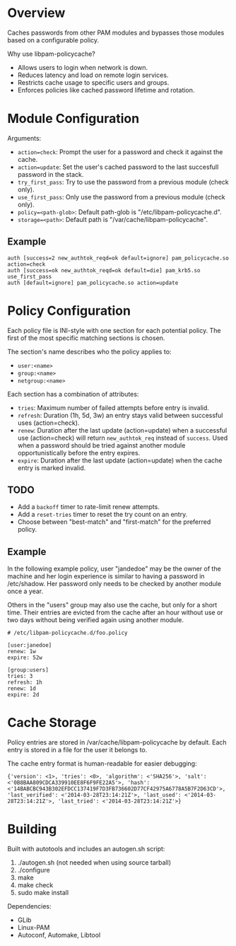 # Overview

Caches passwords from other PAM modules and bypasses those modules based on a
configurable policy.

Why use libpam-policycache?

* Allows users to login when network is down.
* Reduces latency and load on remote login services.
* Restricts cache usage to specific users and groups.
* Enforces policies like cached password lifetime and rotation.


# Module Configuration

Arguments:

* `action=check`: Prompt the user for a password and check it against the cache.
* `action=update`: Set the user's cached password to the last succesfull
  password in the stack.
* `try_first_pass`: Try to use the password from a previous module (check only).
* `use_first_pass`: Only use the password from a previous module (check only).
* `policy=<path-glob>`: Default path-glob is "/etc/libpam-policycache.d".
* `storage=<path>`: Default path is "/var/cache/libpam-policycache".

## Example

```
auth [success=2 new_authtok_reqd=ok default=ignore] pam_policycache.so action=check
auth [success=ok new_authtok_reqd=ok default=die] pam_krb5.so use_first_pass
auth [default=ignore] pam_policycache.so action=update
```


# Policy Configuration

Each policy file is INI-style with one section for each potential policy. The
first of the most specific matching sections is chosen.


The section's name describes who the policy applies to:

* `user:<name>`
* `group:<name>`
* `netgroup:<name>`


Each section has a combination of attributes:

* `tries`: Maximum number of failed attempts before entry is invalid.
* `refresh`: Duration (1h, 5d, 3w) an entry stays valid between successful uses
  (action=check).
* `renew`: Duration after the last update (action=update) when a successful use
  (action=check) will return `new_authtok_req` instead of `success`. Used when
  a password should be tried against another module opportunistically before the
  entry expires.
* `expire`: Duration after the last update (action=update) when the cache entry
  is marked invalid.

## TODO

* Add a `backoff` timer to rate-limit renew attempts.
* Add a `reset-tries` timer to reset the try count on an entry.
* Choose between "best-match" and "first-match" for the preferred policy.

## Example

In the following example policy, user "jandedoe" may be the owner of the machine
and her login experience is similar to having a password in /etc/shadow. Her
password only needs to be checked by another module once a year.

Others in the "users" group may also use the cache, but only for a short time.
Their entries are evicted from the cache after an hour without use or two days
without being verified again using another module.

```
# /etc/libpam-policycache.d/foo.policy

[user:janedoe]
renew: 1w
expire: 52w

[group:users]
tries: 3
refresh: 1h
renew: 1d
expire: 2d
```


# Cache Storage

Policy entries are stored in /var/cache/libpam-policycache by default. Each
entry is stored in a file for the user it belongs to.

The cache entry format is human-readable for easier debugging:
```
{'version': <1>, 'tries': <0>, 'algorithm': <'SHA256'>, 'salt': <'0B8BAA809CDCA339910EE8F6F9FE22A5'>, 'hash': <'14BABCBC943B302EFDCC137419F7D3FB736602D77CF42975A6778A5B7F2D63CD'>, 'last_verified': <'2014-03-28T23:14:21Z'>, 'last_used': <'2014-03-28T23:14:21Z'>, 'last_tried': <'2014-03-28T23:14:21Z'>}
```


# Building

Built with autotools and includes an autogen.sh script:

1. ./autogen.sh (not needed when using source tarball)
2. ./configure
3. make
4. make check
5. sudo make install


Dependencies:

* GLib
* Linux-PAM
* Autoconf, Automake, Libtool
